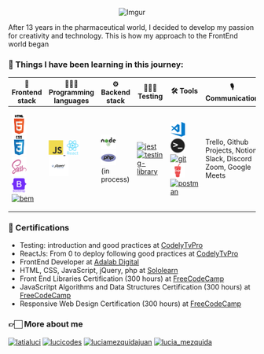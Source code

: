 <center>

![Imgur](https://i.ibb.co/0msb4x3/Captura-de-pantalla-2020-12-03-a-las-20-21-23.png)

</center>

After 13 years in the pharmaceutical world, I decided to develop my passion for creativity and technology. This is how my approach to the FrontEnd world began

### 🚀 Things I have been learning in this journey:

|🦄 **Frontend stack**|👩🏻‍💻 **Programming languages**| ⚙️ **Backend stack**|🕵🏻‍♀️ **Testing**|🛠 **Tools**|🎙 **Communication**|🗒 **Agile**|
|---|---|---|---|---|---|---|
| <p align="left"> <a href="https://www.w3.org/html/" target="_blank"> <img src="https://raw.githubusercontent.com/devicons/devicon/master/icons/html5/html5-original-wordmark.svg" title="HTML" alt="html5" width="30" height="40"/> </a><a href="https://www.w3schools.com/css/" target="_blank"> <img src="https://raw.githubusercontent.com/devicons/devicon/master/icons/css3/css3-original-wordmark.svg" title="CSS" alt="css3" width="30" height="40"/> </a><a href="https://sass-lang.com" target="_blank"> <img src="https://raw.githubusercontent.com/devicons/devicon/master/icons/sass/sass-original.svg" alt="sass" title="Sass" width="30" height="40"/> </a><a href="https://getbootstrap.com" target="_blank"> <img src="https://raw.githubusercontent.com/devicons/devicon/master/icons/bootstrap/bootstrap-plain-wordmark.svg" title="Bootstrap" alt="bootstrap" width="30" height="30"/> </a><a href="https://css-tricks.com/bem-101/" target="_blank"><img src="https://i.ibb.co/CP4H3cK/bem.png" title="BEM" alt="bem" width="40" border="0"></a></p>  |<p align="left"><a href="https://devel ⚙️oper.mozilla.org/en-US/docs/Web/JavaScript" target="_blank"> <img src="https://raw.githubusercontent.com/devicons/devicon/master/icons/javascript/javascript-original.svg" title="JavaScript" alt="javascript" width="30" height="30"/> </a><a href="https://reactjs.org/" target="_blank"> <img src="https://raw.githubusercontent.com/devicons/devicon/master/icons/react/react-original-wordmark.svg" title="React" alt="react" height="30"/></a><a href="https://www.w3schools.com/jquery/jquery_intro.asp" target="_blank"> <img src="https://raw.githubusercontent.com/github/explore/80688e429a7d4ef2fca1e82350fe8e3517d3494d/topics/jquery/jquery.png" title="jQuery" alt="jQuery" height="40"> </a></p>   | <p align="left"><a href="https://nodejs.org" target="_blank"> <img src="https://raw.githubusercontent.com/devicons/devicon/master/icons/nodejs/nodejs-original-wordmark.svg" title="Node.js" alt="nodejs" height="30"/><a href="https://www.w3schools.com/php/php_intro.asp" target="_blank"> <img src="https://raw.githubusercontent.com/github/explore/80688e429a7d4ef2fca1e82350fe8e3517d3494d/topics/php/php.png" title="Php" alt="php" height="30"/> </a><br/>(in process)</p>  | <p align="left"><a href="https://jestjs.io" target="_blank"> <img src="https://www.vectorlogo.zone/logos/jestjsio/jestjsio-icon.svg" title="Jest" alt="jest" height="30"/> </a><a href="https://testing-library.com/" target="_blank"><img src="https://i.ibb.co/4pgxm15/testing-library.png" alt="testing-library" width="30" title="Testing-library"></a></p>| <p align="left"><a href="https://code.visualstudio.com/" target="_blank"> <img src="https://raw.githubusercontent.com/github/explore/80688e429a7d4ef2fca1e82350fe8e3517d3494d/topics/visual-studio-code/visual-studio-code.png" title="Visual Studio Code" alt="VS Code" height="30"> </a><a href="https://iterm2.com/" target="_blank"><img src="https://raw.githubusercontent.com/github/explore/80688e429a7d4ef2fca1e82350fe8e3517d3494d/topics/terminal/terminal.png" title="Terminal" alt="terminal" height="30"> </a><a href="https://git-scm.com/" target="_blank"> <img src="https://www.vectorlogo.zone/logos/git-scm/git-scm-icon.svg" title="Git" alt="git" height="30"/> </a> <a href="https://gulpjs.com" target="_blank"> <img src="https://raw.githubusercontent.com/devicons/devicon/master/icons/gulp/gulp-plain.svg" title="Gulp" alt="gulp" height="30"/> </a><a href="https://postman.com" target="_blank"> <img src="https://www.vectorlogo.zone/logos/getpostman/getpostman-icon.svg" title="Postman" alt="postman" height="30"/> </a> </p>  | Trello, Github Projects, Notion<br/>Slack, Discord<br/> Zoom, Google Meets  |Scrum|

### 📜 Certifications 
  - Testing: introduction and good practices at [CodelyTvPro](https://pro.codely.tv/library/)
  - ReactJs: From 0 to deploy following good practices at [CodelyTvPro](https://pro.codely.tv/library/)
  - FrontEnd Developer at <a href="https://adalab.es/" target="_blank">Adalab Digital</a>
  - HTML, CSS, JavaScript, jQuery, php at [Sololearn](https://www.sololearn.com/)
  - Front End Libraries Certification (300 hours) at <a href="https://www.freecodecamp.org/" target="_blank">FreeCodeCamp</a>
  - JavaScritpt Algorithms and Data Structures Certification (300 hours) at <a href="https://www.freecodecamp.org/" target="_blank">FreeCodeCamp</a>
  - Responsive Web Design Certification (300 hours) at <a href="https://www.freecodecamp.org/" target="_blank">FreeCodeCamp</a>

### 👉🏻 More about me
 
<p align="left">
<a href="https://codepen.io/LuciaMezquida" target="_blank"><img align="center" src="https://img.shields.io/badge/CodePen-informational?style=flat&logo=codepen&logoColor=white&color=black" alt="latialuci" height="20" /></a>
<a href="https://twitter.com/LuciCodes" target="_blank"><img align="center" src="https://img.shields.io/badge/Twitter-1DA1F2?style=for-the-badge&logo=twitter&logoColor=white" alt="lucicodes" height="20"/></a>
<a href="https://linkedin.com/in/luciamezquidajuan" target="_blank"><img align="center" src="https://img.shields.io/badge/LinkedIn-0077B5?style=for-the-badge&logo=linkedin&logoColor=white" alt="luciamezquidajuan" height="20"/></a>
<a href="https://www.hackerrank.com/lucia_mezquida" target="_blank"><img align="center" src="https://img.shields.io/badge/Hackerrank-informational?style=flat&logo=hackerrank&logoColor=white&color=green" alt="lucia_mezquida"/></a>
</p>

<!--
![Twitter Follow](https://img.shields.io/twitter/follow/LuciCodes?logoColor=%007ACC&style=social) [![Github](https://img.shields.io/github/followers/LuciaMezquida?label=Follow&style=social)](https://github.com/LuciaMezquida)


